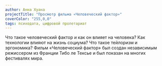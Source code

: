 ```yaml
---
author: Анна Хуана
projectTitle: "Просмотр фильма «Человеческий фактор»"
coverColor: "255,0,0"
tags: психодата, цифровой пролетариат
---
```

Что такое человеческий фактор и как он влияет на человека? Как технологии влияют на жизнь социума? Что такое тейлоризм и эргономика? Фильм «Человеческий фактор» был создан независимым режиссером из Франции Тибо ле Тексье и был показан на многих фестивалях мира.